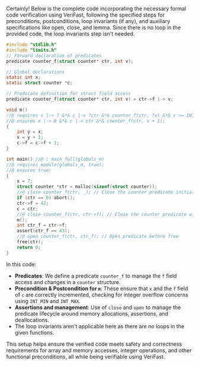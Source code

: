 Certainly! Below is the complete code incorporating the necessary formal code verification using VeriFast, following the specified steps for preconditions, postconditions, loop invariants (if any), and auxiliary specifications like open, close, and lemma. Since there is no loop in the provided code, the loop invariants step isn't needed.

```c
#include "stdlib.h"
#include "limits.h"
// Forward declaration of predicates
predicate counter_f(struct counter* ctr, int v);

// Global declarations
static int x;
static struct counter *c;

// Predicate definition for struct field access
predicate counter_f(struct counter* ctr, int v) = ctr->f |-> v;

void m()
//@ requires x |-> 7 &*& c |-> ?ctr &*& counter_f(ctr, ?v) &*& v >= INT_MIN &*& v + 1 <= INT_MAX;
//@ ensures x |-> 8 &*& c |-> ctr &*& counter_f(ctr, v + 1);
{
    int y = x;
    x = y + 1;
    c->f = c->f + 1;
}

int main() //@ : main_full(globals_m)
//@ requires module(globals_m, true);
//@ ensures true;
{
    x = 7;
    struct counter *ctr = malloc(sizeof(struct counter));
    //@ close counter_f(ctr, _); // Close the counter predicate initially
    if (ctr == 0) abort();
    ctr->f = 42;
    c = ctr;
    //@ close counter_f(ctr, ctr->f); // Close the counter predicate with field value
    m();
    int ctr_f = ctr->f;
    assert(ctr_f == 43);
    //@ open counter_f(ctr, ctr_f); // Open predicate before free
    free(ctr);
    return 0;
}
```

In this code:

- **Predicates**: We define a predicate `counter_f` to manage the `f` field access and changes in a `counter` structure.
- **Precondition & Postcondition for `m`**: These ensure that `x` and the `f` field of `c` are correctly incremented, checking for integer overflow concerns using `INT_MIN` and `INT_MAX`.
- **Assertions and management**: Use of `close` and `open` to manage the predicate lifecycle around memory allocations, assertions, and deallocations.
- The loop invariants aren't applicable here as there are no loops in the given functions.

This setup helps ensure the verified code meets safety and correctness requirements for array and memory accesses, integer operations, and other functional preconditions, all while being verifiable using VeriFast.
